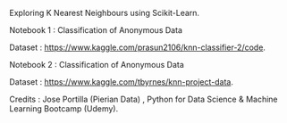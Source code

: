 Exploring K Nearest Neighbours using Scikit-Learn.

Notebook 1 : Classification of Anonymous Data

Dataset : https://www.kaggle.com/prasun2106/knn-classifier-2/code.

Notebook 2 : Classification of Anonymous Data

Dataset : https://www.kaggle.com/tbyrnes/knn-project-data.

Credits : Jose Portilla (Pierian Data) , Python for Data Science & Machine Learning Bootcamp (Udemy).
